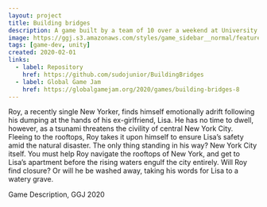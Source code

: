```yaml
---
layout: project
title: Building bridges
description: A game built by a team of 10 over a weekend at University.
image: https://ggj.s3.amazonaws.com/styles/game_sidebar__normal/featured_image/2020/02/299202/title_screen_0.png?itok=-FUDHi1K&timestamp=1580660896
tags: [game-dev, unity]
created: 2020-02-01
links:
  - label: Repository
    href: https://github.com/sudojunior/BuildingBridges
  - label: Global Game Jam
    href: https://globalgamejam.org/2020/games/building-bridges-8
---
```


<p class="post-content">
Roy, a recently single New Yorker, finds himself emotionally adrift following his dumping at the hands of his ex-girlfriend, Lisa. He has no time to dwell, however, as a tsunami threatens the civility of central New York City. Fleeing to the rooftops, Roy takes it upon himself to ensure Lisa’s safety amid the natural disaster. The only thing standing in his way? New York City itself. You must help Roy navigate the rooftops of New York, and get to Lisa’s apartment before the rising waters engulf the city entirely. Will Roy find closure? Or will he be washed away, taking his words for Lisa to a watery grave.
</p>

<p class="center">Game Description, GGJ 2020</p>